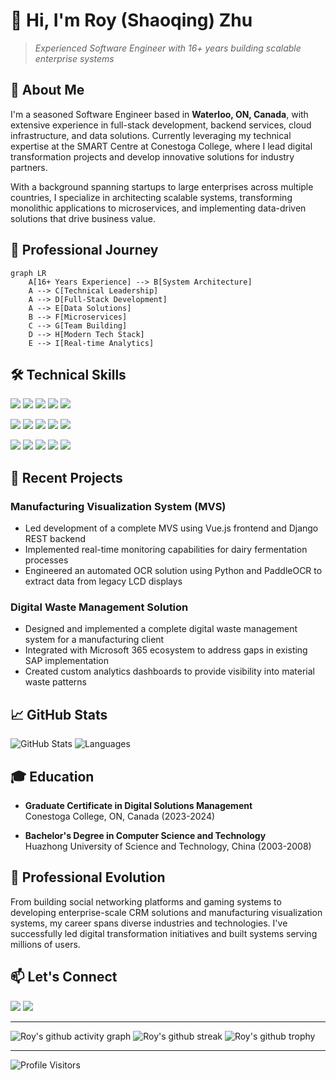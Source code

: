 # 👋 Hi, I'm Roy (Shaoqing) Zhu

> *Experienced Software Engineer with 16+ years building scalable enterprise systems*

## 🚀 About Me

I'm a seasoned Software Engineer based in **Waterloo, ON, Canada**, with extensive experience in full-stack development, backend services, cloud infrastructure, and data solutions. Currently leveraging my technical expertise at the SMART Centre at Conestoga College, where I lead digital transformation projects and develop innovative solutions for industry partners.

With a background spanning startups to large enterprises across multiple countries, I specialize in architecting scalable systems, transforming monolithic applications to microservices, and implementing data-driven solutions that drive business value.

## 💼 Professional Journey

```mermaid
graph LR
    A[16+ Years Experience] --> B[System Architecture]
    A --> C[Technical Leadership]
    A --> D[Full-Stack Development]
    A --> E[Data Solutions]
    B --> F[Microservices]
    C --> G[Team Building]
    D --> H[Modern Tech Stack]
    E --> I[Real-time Analytics]
```

## 🛠️ Technical Skills

<img src="https://img.shields.io/badge/-JavaScript-F7DF1E?style=flat-square&logo=javascript&logoColor=black" /> <img src="https://img.shields.io/badge/-TypeScript-3178C6?style=flat-square&logo=typescript&logoColor=white" /> <img src="https://img.shields.io/badge/-React-61DAFB?style=flat-square&logo=react&logoColor=black" /> <img src="https://img.shields.io/badge/-Vue.js-4FC08D?style=flat-square&logo=vue.js&logoColor=white" /> <img src="https://img.shields.io/badge/-Node.js-339933?style=flat-square&logo=node.js&logoColor=white" />

<img src="https://img.shields.io/badge/-Java-007396?style=flat-square&logo=java&logoColor=white" /> <img src="https://img.shields.io/badge/-Python-3776AB?style=flat-square&logo=python&logoColor=white" /> <img src="https://img.shields.io/badge/-Django-092E20?style=flat-square&logo=django&logoColor=white" /> <img src="https://img.shields.io/badge/-C%23-239120?style=flat-square&logo=c-sharp&logoColor=white" /> <img src="https://img.shields.io/badge/-PHP-777BB4?style=flat-square&logo=php&logoColor=white" />

<img src="https://img.shields.io/badge/-Docker-2496ED?style=flat-square&logo=docker&logoColor=white" /> <img src="https://img.shields.io/badge/-Kubernetes-326CE5?style=flat-square&logo=kubernetes&logoColor=white" /> <img src="https://img.shields.io/badge/-AWS-232F3E?style=flat-square&logo=amazon-aws&logoColor=white" /> <img src="https://img.shields.io/badge/-PostgreSQL-336791?style=flat-square&logo=postgresql&logoColor=white" /> <img src="https://img.shields.io/badge/-Redis-DC382D?style=flat-square&logo=redis&logoColor=white" />

## 🌟 Recent Projects

### Manufacturing Visualization System (MVS)
- Led development of a complete MVS using Vue.js frontend and Django REST backend
- Implemented real-time monitoring capabilities for dairy fermentation processes
- Engineered an automated OCR solution using Python and PaddleOCR to extract data from legacy LCD displays

### Digital Waste Management Solution
- Designed and implemented a complete digital waste management system for a manufacturing client
- Integrated with Microsoft 365 ecosystem to address gaps in existing SAP implementation
- Created custom analytics dashboards to provide visibility into material waste patterns

## 📈 GitHub Stats

![GitHub Stats](https://github-readme-stats.vercel.app/api?username=royisme&show_icons=true&theme=tokyonight)
![Languages](https://github-readme-stats.vercel.app/api/top-langs/?username=royisme&layout=compact&theme=tokyonight)

## 🎓 Education

- **Graduate Certificate in Digital Solutions Management**  
  Conestoga College, ON, Canada (2023-2024)
  
- **Bachelor's Degree in Computer Science and Technology**  
  Huazhong University of Science and Technology, China (2003-2008)

## 🔄 Professional Evolution

From building social networking platforms and gaming systems to developing enterprise-scale CRM solutions and manufacturing visualization systems, my career spans diverse industries and technologies. I've successfully led digital transformation initiatives and built systems serving millions of users.

## 📫 Let's Connect

<a href="https://linkedin.com/in/shaoqing-zhu"><img src="https://img.shields.io/badge/-LinkedIn-0077B5?style=flat-square&logo=linkedin&logoColor=white" /></a>
<a href="mailto:imroybox@gmail.com"><img src="https://img.shields.io/badge/-Email-D14836?style=flat-square&logo=gmail&logoColor=white" /></a>

---


![Roy's github activity graph](https://github-readme-activity-graph.vercel.app/graph?username=royisme&theme=react-dark&area=true&hide_border=true&point=000000&color=000000&line=000000)
![Roy's github streak](https://github-readme-streak-stats.herokuapp.com/?user=royisme&theme=tokyonight&hide_border=true&date_format=j%20M%5B%20Y%5D)
![Roy's github trophy](https://github-profile-trophy.vercel.app/?username=royisme&theme=radical&row=1&column=5&margin-w=15&margin-h=15&no-frame=true&no-bg=true)

---
![Profile Visitors](https://komarev.com/ghpvc/?username=royisme&color=blueviolet&style=flat-square&label=Profile%20Visitors)
